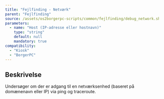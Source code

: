 ```yaml
---
title: "Fejlfinding - Netværk"
parent: "Fejlfinding"
source: /assets/os2borgerpc-scripts/common/fejlfinding/debug_network.sh
parameters:
  - name: "Host (IP-adresse eller hostnavn)"
    type: "string"
    default: null
    mandatory: true
compatibility:
  - "Kiosk"
  - "BorgerPC"
---
```


## Beskrivelse
Undersøger om der er adgang til en netværksenhed (baseret på domænenavn eller IP) via ping og traceroute.